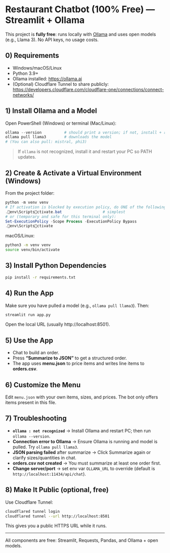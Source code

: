 # Restaurant Chatbot (100% Free) — Streamlit + Ollama

This project is **fully free**: runs locally with [Ollama](https://ollama.ai) and uses open models (e.g., Llama 3).
No API keys, no usage costs.

## 0) Requirements
- Windows/macOS/Linux
- Python 3.9+
- Ollama installed: https://ollama.ai
- (Optional) Cloudflare Tunnel to share publicly: https://developers.cloudflare.com/cloudflare-one/connections/connect-networks/

## 1) Install Ollama and a Model
Open PowerShell (Windows) or terminal (Mac/Linux):

```powershell
ollama --version          # should print a version; if not, install + restart PC
ollama pull llama3        # downloads the model
# (You can also pull: mistral, phi3)
```

> If `ollama` is not recognized, install it and restart your PC so PATH updates.

## 2) Create & Activate a Virtual Environment (Windows)
From the project folder:

```powershell
python -m venv venv
# If activation is blocked by execution policy, do ONE of the following:
.env\Scriptsctivate.bat                  # simplest
# or (temporary and safe for this terminal only):
Set-ExecutionPolicy -Scope Process -ExecutionPolicy Bypass
.env\Scriptsctivate
```

macOS/Linux:
```bash
python3 -m venv venv
source venv/bin/activate
```

## 3) Install Python Dependencies
```bash
pip install -r requirements.txt
```

## 4) Run the App
Make sure you have pulled a model (e.g., `ollama pull llama3`). Then:

```bash
streamlit run app.py
```

Open the local URL (usually http://localhost:8501).

## 5) Use the App
- Chat to build an order.
- Press **“Summarize to JSON”** to get a structured order.
- The app uses **menu.json** to price items and writes line items to **orders.csv**.

## 6) Customize the Menu
Edit `menu.json` with your own items, sizes, and prices. The bot only offers items present in this file.

## 7) Troubleshooting
- **`ollama : not recognized`** → Install Ollama and restart PC; then run `ollama --version`.
- **Connection error to Ollama** → Ensure Ollama is running and model is pulled. Try `ollama pull llama3`.
- **JSON parsing failed** after summarize → Click Summarize again or clarify sizes/quantities in chat.
- **orders.csv not created** → You must summarize at least one order first.
- **Change server/port** → set env var `OLLAMA_URL` to override (default is `http://localhost:11434/api/chat`).

## 8) Make It Public (optional, free)
Use Cloudflare Tunnel:
```bash
cloudflared tunnel login
cloudflared tunnel --url http://localhost:8501
```
This gives you a public HTTPS URL while it runs.

---

All components are free: Streamlit, Requests, Pandas, and Ollama + open models.

